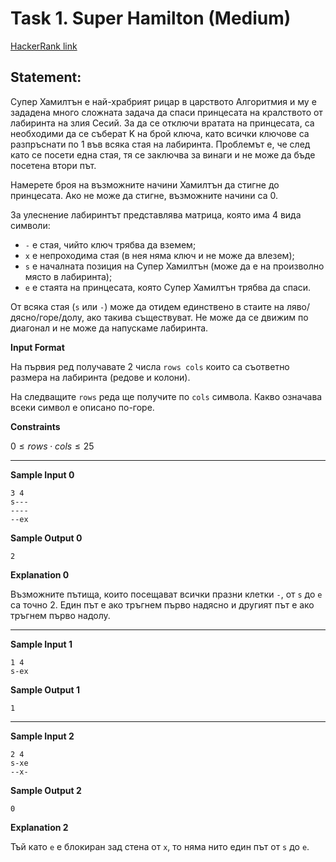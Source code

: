 # Task 1. Super Hamilton (Medium)

[HackerRank link](<https://www.hackerrank.com/contests/sda-hw-13-2022/challenges/all-paths42>)

## Statement:

Супер Хамилтън е най-храбрият рицар в царството Алгоритмия и му е зададена много сложната задача да спаси принцесата на кралството от лабиринта на злия Сесий. За да се отключи вратата на принцесата, са необходими да се съберат K на брой ключа, като всички ключове са разпръснати по 1 във всяка стая на лабиринта. Проблемът е, че след като се посети една стая, тя се заключва за винаги и не може да бъде посетена втори път.

Намерете броя на възможните начини Хамилтън да стигне до принцесата. Ако не може да стигне, възможните начини са 0.

За улеснение лабиринтът представлява матрица, която има 4 вида символи:

-   `-`  е стая, чийто ключ трябва да вземем;
-   `x`  е непроходима стая (в нея няма ключ и не може да влезем);
-   `s`  е началната позиция на Супер Хамилтън (може да е на произволно място в лабиринта);
-   `e`  е стаята на принцесата, която Супер Хамилтън трябва да спаси.

От всяка стая (`s`  или  `-`) може да отидем единствено в стаите на ляво/дясно/горе/долу, ако такива съществуват. Не може да се движим по диагонал и не може да напускаме лабиринта.

**Input Format**

На първия ред получавате 2 числа `rows cols` които са съответно размера на лабиринта (редове и колони).

На следващите `rows` реда ще получите по `cols` символа. Какво означава всеки символ е описано по-горе.

**Constraints**

$0\le rows \cdot cols \le 25$

---

**Sample Input 0**

```
3 4
s---
----
--ex
```

**Sample Output 0**

```
2
```

**Explanation 0**

Възможните пътища, които посещават всички празни клетки  `-`, от  `s`  до  `e`  са точно 2. Един път е ако тръгнем първо надясно и другият път е ако тръгнем първо надолу.

---

**Sample Input 1**

```
1 4
s-ex
```

**Sample Output 1**

```
1
```

---

**Sample Input 2**

```
2 4
s-xe
--x-
```

**Sample Output 2**

```
0
```

**Explanation 2**

Тъй като  `e`  е блокиран зад стена от  `x`, то няма нито един път от  `s`  до  `e`.